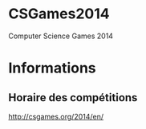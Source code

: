 CSGames2014
===========

Computer Science Games 2014



Informations
============

Horaire des compétitions
------------------------
http://csgames.org/2014/en/
